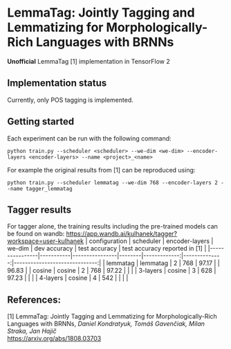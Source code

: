 # LemmaTag: Jointly Tagging and Lemmatizing for Morphologically-Rich Languages with BRNNs
**Unofficial** LemmaTag [1] implementation in TensorFlow 2

## Implementation status
Currently, only POS tagging is implemented.

## Getting started
Each experiment can be run with the following command:
```
python train.py --scheduler <scheduler> --we-dim <we-dim> --encoder-layers <encoder-layers> --name <project>_<name>
```
For example the original results from [1] can be reproduced using:
```
python train.py --scheduler lemmatag --we-dim 768 --encoder-layers 2 --name tagger_lemmatag
```

## Tagger results
For tagger alone, the training results including the pre-trained models can be found on wandb: https://app.wandb.ai/kulhanek/tagger?workspace=user-kulhanek
| configuration  | scheduler | encoder-layers | we-dim | dev accuracy | test accuracy | test accuracy reported in [1] |
|----------------|-----------|----------------|--------|-------------:|--------------:|------------------------------:|
| lemmatag       | lemmatag  | 2              | 768    | 97.17        |               | 96.83                         |
| cosine         | cosine    | 2              | 768    | 97.22        |               |                               |
| 3-layers       | cosine    | 3              | 628    | 97.23        |               |                               |
| 4-layers       | cosine    | 4              | 542    |              |               |                               |

## References:
[1] LemmaTag: Jointly Tagging and Lemmatizing for Morphologically-Rich Languages with BRNNs, *Daniel Kondratyuk, Tomáš Gavenčiak, Milan Straka, Jan Hajič* <br/>
https://arxiv.org/abs/1808.03703
